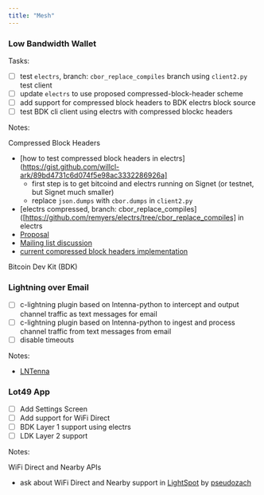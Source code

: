 ```yaml
---
title: "Mesh"
---
```


### Low Bandwidth Wallet

Tasks:

 - [ ] test `electrs`, branch: `cbor_replace_compiles` branch using `client2.py` test client
 - [ ] update `electrs` to use proposed compressed-block-header scheme
 - [ ] add support for compressed block headers to BDK electrs block source
 - [ ] test BDK cli client using electrs with compressed blockc headers
 
Notes:

Compressed Block Headers
* [how to test compressed block headers in electrs](https://gist.github.com/willcl-ark/89bd4731c6d074f5e98ac3332286926a]
  * first step is to get bitcoind and electrs running on Signet (or testnet, but Signet much smaller)
  * replace `json.dumps` with `cbor.dumps` in `client2.py`
* [electrs compressed, branch: cbor_replace_compiles]([https://github.com/remyers/electrs/tree/cbor_replace_compiles] in electrs
* [Proposal](https://github.com/willcl-ark/compressed-block-headers)
* [Mailing list discussion](https://lists.linuxfoundation.org/pipermail/bitcoin-dev/2020-May/017881.html)
* [current compressed block headers implementation](https://github.com/willcl-ark/compressed-block-headers/commits/modules)

Bitcoin Dev Kit (BDK)

### Lightning over Email
- [ ] c-lightning plugin based on lntenna-python to intercept and output channel traffic as text messages for email
- [ ] c-lightning plugin based on lntenna-python to ingest and process channel traffic from text messages from email
- [ ] disable timeouts

Notes:

* [LNTenna](https://github.com/willcl-ark/lntenna-python/tree/master)

### Lot49 App

- [ ] Add Settings Screen
- [ ] Add support for WiFi Direct
- [ ] BDK Layer 1 support using electrs
- [ ] LDK Layer 2 support

Notes:

WiFi Direct and Nearby APIs
* ask about WiFi Direct and Nearby support in [LightSpot](https://play.google.com/store/apps/details?id=com.pseudozach.lightspot) by [pseudozach](https://github.com/pseudozach)
